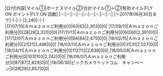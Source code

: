 |日付|内容|マイル①|ボーナスマイル②|合計マイル①＋②|有効マイル|FLY ON ポイント|FLY ON 回数|
|:-:|:-:|:-:|:-:|:-:|:-:|:-:|:-:|:-:|
|～2017年06月30日まで|-|-|-|-|2,240|-|-|	 	 
|17/07/10|Ａｍａｚｏｎご利用分|0|63|63|2,303|0|0|
|17/09/13|Ａｍａｚｏｎご利用分|0|28|28|2,331|0|0|
|17/11/13|Ａｍａｚｏｎご利用分|0|60|60|2,391|0|0|
|17/12/07|Ａｍａｚｏｎご利用分|0|84|84|2,475|0|0|
|18/02/15|Ａｍａｚｏｎご利用分|0|21|21|2,496|0|0|
|18/03/13|Ａｍａｚｏｎご利用分|0|31|31|2,527|0|0|
|18/04/11|Ａｍａｚｏｎご利用分|0|112|112|2,639|0|0|
|18/05/08|Ａｍａｚｏｎご利用分|0|103|103|2,742|0|0|
|18/06/07|Ａｍａｚｏｎご利用分|0|87|87|2,829|0|0|
|18/06/30|ビックカメラドットコム　キャンペーン|0|28|28|2,857|0|0|
